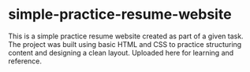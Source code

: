 # simple-practice-resume-website
This is a simple practice resume website created as part of a given task. The project was built using basic HTML and CSS to practice structuring content and designing a clean layout. Uploaded here for learning and reference.
